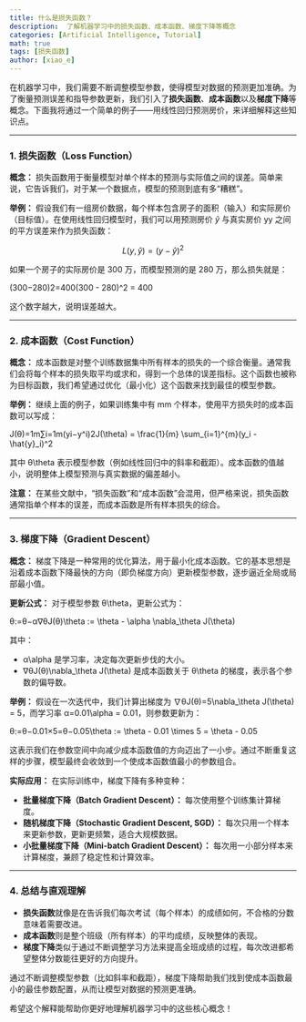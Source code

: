 ```yaml
---
title: 什么是损失函数？
description:  了解机器学习中的损失函数、成本函数、梯度下降等概念
categories: [Artificial Intelligence, Tutorial]
math: true
tags: [损失函数]
author: [xiao_e]
---
```



在机器学习中，我们需要不断调整模型参数，使得模型对数据的预测更加准确。为了衡量预测误差和指导参数更新，我们引入了**损失函数**、**成本函数**以及**梯度下降**等概念。下面我将通过一个简单的例子——用线性回归预测房价，来详细解释这些知识点。

------

### 1. 损失函数（Loss Function）

**概念：**
 损失函数用于衡量模型对单个样本的预测与实际值之间的误差。简单来说，它告诉我们，对于某一个数据点，模型的预测到底有多“糟糕”。

**举例：**
 假设我们有一组房价数据，每个样本包含房子的面积（输入）和实际房价（目标值）。在使用线性回归模型时，我们可以用预测房价 $\hat{y}$ 与真实房价 yy 之间的平方误差来作为损失函数：

$$
\begin{equation}
L(y, \hat{y}) = (y - \hat{y})^2
\end{equation}
$$

如果一个房子的实际房价是 300 万，而模型预测的是 280 万，那么损失就是：

(300−280)2=400(300 - 280)^2 = 400

这个数字越大，说明误差越大。

------

### 2. 成本函数（Cost Function）

**概念：**
 成本函数是对整个训练数据集中所有样本的损失的一个综合衡量。通常我们会将每个样本的损失取平均或求和，得到一个总体的误差指标。这个函数也被称为目标函数，我们希望通过优化（最小化）这个函数来找到最佳的模型参数。

**举例：**
 继续上面的例子，如果训练集中有 mm 个样本，使用平方损失时的成本函数可以写成：

J(θ)=1m∑i=1m(yi−y^i)2J(\theta) = \frac{1}{m} \sum_{i=1}^{m}(y_i - \hat{y}_i)^2

其中 θ\theta 表示模型参数（例如线性回归中的斜率和截距）。成本函数的值越小，说明整体上模型预测与真实数据的偏差越小。

**注意：**
 在某些文献中，“损失函数”和“成本函数”会混用，但严格来说，损失函数通常指单个样本的误差，而成本函数是所有样本损失的综合。

------

### 3. 梯度下降（Gradient Descent）

**概念：**
 梯度下降是一种常用的优化算法，用于最小化成本函数。它的基本思想是沿着成本函数下降最快的方向（即负梯度方向）更新模型参数，逐步逼近全局或局部最小值。

**更新公式：**
 对于模型参数 θ\theta，更新公式为：

θ:=θ−α∇θJ(θ)\theta := \theta - \alpha \nabla_\theta J(\theta)

其中：

- α\alpha 是学习率，决定每次更新步伐的大小。
- ∇θJ(θ)\nabla_\theta J(\theta) 是成本函数关于 θ\theta 的梯度，表示各个参数的偏导数。

**举例：**
 假设在一次迭代中，我们计算出梯度为 ∇θJ(θ)=5\nabla_\theta J(\theta) = 5，而学习率 α=0.01\alpha = 0.01，则参数更新为：

θ:=θ−0.01×5=θ−0.05\theta := \theta - 0.01 \times 5 = \theta - 0.05

这表示我们在参数空间中向减少成本函数值的方向迈出了一小步。通过不断重复这样的步骤，模型最终会收敛到一个使成本函数值最小的参数组合。

**实际应用：**
 在实际训练中，梯度下降有多种变种：

- **批量梯度下降（Batch Gradient Descent）：** 每次使用整个训练集计算梯度。
- **随机梯度下降（Stochastic Gradient Descent, SGD）：** 每次只用一个样本来更新参数，更新更频繁，适合大规模数据。
- **小批量梯度下降（Mini-batch Gradient Descent）：** 每次用一小部分样本来计算梯度，兼顾了稳定性和计算效率。

------

### 4. 总结与直观理解

- **损失函数**就像是在告诉我们每次考试（每个样本）的成绩如何，不合格的分数意味着需要改进。
- **成本函数**则是整个班级（所有样本）的平均成绩，反映整体的表现。
- **梯度下降**类似于通过不断调整学习方法来提高全班成绩的过程，每次改进都希望整体分数能往更好的方向提升。

通过不断调整模型参数（比如斜率和截距），梯度下降帮助我们找到使成本函数最小的最佳参数配置，从而让模型对数据的预测更准确。

希望这个解释能帮助你更好地理解机器学习中的这些核心概念！